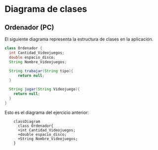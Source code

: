 # Diagrama de clases

## Ordenador (PC)
El siguiente diagrama representa la estructura de clases en la aplicación.


```java
class Ordenador {
  int Cantidad_Videojuegos;
  double espacio_disco;
  String Nombre_Videojuegos;
  
  String trabajar(String tipo){
      return null;
  }

  String jugar(String Videojuego){
    return null;
  }
}
```
Esto es el diagrama del ejercicio anterior:


```mermaid
    classDiagram
      class Ordenador{
      +int Cantidad_Videojuegos;
      +double espacio_disco;
      +String Nombre_Videojuegos;
    }
```